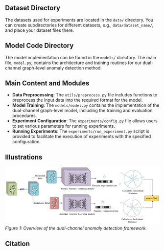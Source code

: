 ## Dataset Directory

The datasets used for experiments are located in the `data/` directory. You can create subdirectories for different datasets, e.g., `data/dataset_name/`, and place your dataset files there.

## Model Code Directory

The model implementation can be found in the `models/` directory. The main file, `model.py`, contains the architecture and training routines for our dual-channel graph-level anomaly detection method.

## Main Content and Modules

- **Data Preprocessing**: The `utils/preprocess.py` file includes functions to preprocess the input data into the required format for the model.
- **Model Training**: The `models/model.py` contains the implementation of the dual-channel graph-level model, including the training and evaluation procedures.
- **Experiment Configuration**: The `experiments/config.py` file allows users to set various parameters for running experiments.
- **Running Experiments**: The `experiments/run_experiment.py` script is provided to facilitate the execution of experiments with the specified configuration.

## Illustrations

![Anomaly Detection Framework](dacd.png)  
*Figure 1: Overview of the dual-channel anomaly detection framework.*

## Citation


